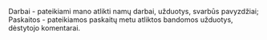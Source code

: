 Darbai - pateikiami mano atlikti namų darbai, užduotys, svarbūs pavyzdžiai;
Paskaitos - pateikiamos paskaitų metu atliktos bandomos užduotys, dėstytojo komentarai.
